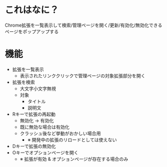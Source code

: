 # これはなに？
Chrome拡張を一覧表示して検索/管理ページを開く/更新/有効化/無効化できるページをポップアップする

# 機能
* 拡張を一覧表示
	* 表示されたリンククリックで管理ページの対象拡張部分を開く
* 拡張を検索
	* 大文字小文字無視
	* 対象
		* タイトル
		* 説明文
* Rキーで拡張の再起動
	* 無効化 -> 有効化
	* 既に無効な場合は有効化
	* クラッシュ後など挙動がおかしい場合用
		* ※ 開発中の拡張のリロードとしては使えない
* Dキーで拡張の無効化
* Oキーでオプションページを開く
	* ※ 拡張が有効 & オプションページが存在する場合のみ
